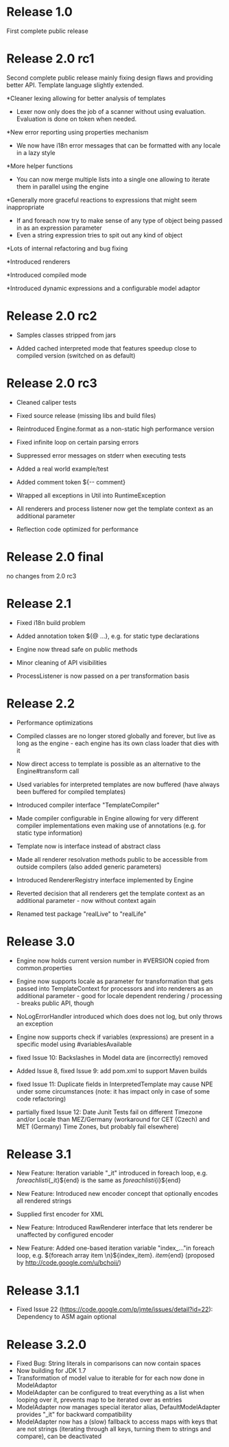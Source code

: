 Release 1.0
===========

First complete public release

Release 2.0 rc1
===============

Second complete public release mainly fixing design flaws and providing better API. Template language slightly extended.

*Cleaner lexing allowing for better analysis of templates
- Lexer now only does the job of a scanner without using evaluation. Evaluation is done on token when needed. 

*New error reporting using properties mechanism
- We now have i18n error messages that can be formatted with any locale in a lazy style

*More helper functions
- You can now merge multiple lists into a single one allowing to iterate them in parallel using the engine

*Generally more graceful reactions to expressions that might seem inappropriate
- If and foreach now try to make sense of any type of object being passed in as an expression parameter
- Even a string expression tries to spit out any kind of object

*Lots of internal refactoring and bug fixing

*Introduced renderers

*Introduced compiled mode

*Introduced dynamic expressions and a configurable model adaptor

Release 2.0 rc2
===============

* Samples classes stripped from jars

* Added cached interpreted mode that features speedup close to compiled version (switched on as default)

Release 2.0 rc3
===============

* Cleaned caliper tests

* Fixed source release (missing libs and build files)

* Reintroduced Engine.format as a non-static high performance version

* Fixed infinite loop on certain parsing errors

* Suppressed error messages on stderr when executing tests

* Added a real world example/test

* Added comment token ${-- comment}

* Wrapped all exceptions in Util into RuntimeException

* All renderers and process listener now get the template context as an additional parameter

* Reflection code optimized for performance

Release 2.0 final
=================

no changes from 2.0 rc3

Release 2.1
===========

* Fixed i18n build problem

* Added annotation token ${@ ...}, e.g. for static type declarations

* Engine now thread safe on public methods

* Minor cleaning of API visibilities

* ProcessListener is now passed on a per transformation basis

Release 2.2
===========

* Performance optimizations

* Compiled classes are no longer stored globally and forever, but live as long as the engine - each engine has its own class loader that dies with it

* Now direct access to template is possible as an alternative to the Engine#transform call

* Used variables for interpreted templates are now buffered (have always been buffered for compiled templates)

* Introduced compiler interface "TemplateCompiler"

* Made compiler configurable in Engine allowing for very different compiler implementations even making use of annotations (e.g. for static type information)

* Template now is interface instead of abstract class

* Made all renderer resolvation methods public to be accessible from outside compilers (also added generic parameters)

* Introduced RendererRegistry interface implemented by Engine

* Reverted decision that all renderers get the template context as an additional parameter - now without context again

* Renamed test package "realLive" to "realLife"


Release 3.0
===========

* Engine now holds current version number in #VERSION copied from common.properties

* Engine now supports locale as parameter for transformation that gets passed into TemplateContext for processors and into renderers as an additional parameter - good for locale dependent rendering / processing - breaks public API, though

* NoLogErrorHandler introduced which does does not log, but only throws an exception

* Engine now supports check if variables (expressions) are present in a specific model using #variablesAvailable

* fixed Issue 10: Backslashes in Model data are (incorrectly) removed

* Added Issue 8, fixed Issue 9: add pom.xml to support Maven builds

* fixed Issue 11: Duplicate fields in InterpretedTemplate may cause NPE under some circumstances
  (note: it has impact only in case of some code refactoring)
  
* partially fixed Issue 12: Date Junit Tests fail on different Timezone and/or Locale than MEZ/Germany
  (workaround for CET (Czech) and MET (Germany) Time Zones, but probably fail elsewhere)

Release 3.1
===========

* New Feature: Iteration variable "_it" introduced in foreach loop, e.g. ${foreach list i}${_it}${end} is the same as ${foreach list i}${i}${end}

* New Feature: Introduced new encoder concept that optionally encodes all rendered strings

* Supplied first encoder for XML

* New Feature: Introduced RawRenderer interface that lets renderer be unaffected by configured encoder

* New Feature: Added one-based iteration variable "index_..."in foreach loop, e.g. ${foreach array item \n}${index_item}. ${item}${end}
  (proposed by http://code.google.com/u/bchoii/)

Release 3.1.1
=============

* Fixed Issue 22 (https://code.google.com/p/jmte/issues/detail?id=22): Dependency to ASM again optional

Release 3.2.0
=============

* Fixed Bug: String literals in comparisons can now contain spaces
* Now building for JDK 1.7
* Transformation of model value to iterable for for each now done in ModelAdaptor
* ModelAdapter can be configured to treat everything as a list when looping over it, prevents map to be iterated over as entries
* ModelAdapter now manages special iterator alias, DefaultModelAdapter provides "_it" for backward compatibility 
* ModelAdapter now has a (slow) fallback to access maps with keys that are not strings (iterating through all keys, turning them to strings and compare), can be deactivated

